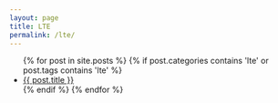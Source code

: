 ```yaml
---
layout: page
title: LTE
permalink: /lte/
---
```


<div class="home">

  <ul class="posts">
    {% for post in site.posts %}
    {% if post.categories contains 'lte' or post.tags contains 'lte' %}
      <li>
        <a class="post-link" href="{{ post.url | prepend: site.baseurl }}">{{ post.title }}</a>
      </li>
    {% endif %}
    {% endfor %}
  </ul>

</div>
